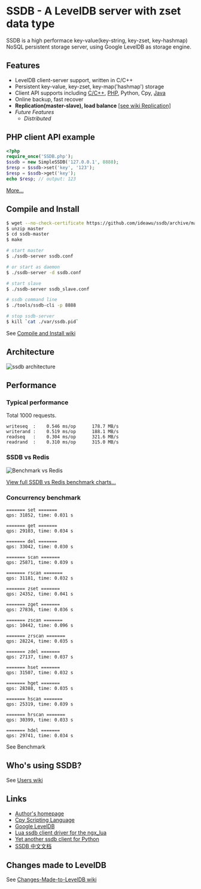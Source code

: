 # SSDB - A LevelDB server with zset data type

SSDB is a high performace key-value(key-string, key-zset, key-hashmap) NoSQL persistent storage server, using Google LevelDB as storage engine. 

## Features

* LevelDB client-server support, written in C/C++
* Persistent key-value, key-zset, key-map('hashmap') storage
* Client API supports including [C/C++](https://github.com/ideawu/ssdb/wiki/Documentation_C_API), [PHP](https://github.com/ideawu/ssdb/wiki/Documentation_PHP_API), Python, Cpy, [Java](https://github.com/ideawu/ssdb/wiki/Documentation_Java_API)
* Online backup, fast recover
* **Replication(master-slave), load balance** [\[see wiki Replication\]](https://github.com/ideawu/ssdb/wiki/Replication)
* <i>Future Features</i>
  * <i>Distributed</i>

## PHP client API example

```php
<?php
require_once('SSDB.php');
$ssdb = new SimpleSSDB('127.0.0.1', 8888);
$resp = $ssdb->set('key', '123');
$resp = $ssdb->get('key');
echo $resp; // output: 123
```

[More...](https://github.com/ideawu/ssdb/wiki/Documentation_PHP_API)

## Compile and Install

```sh
$ wget --no-check-certificate https://github.com/ideawu/ssdb/archive/master.zip
$ unzip master
$ cd ssdb-master
$ make

# start master
$ ./ssdb-server ssdb.conf

# or start as daemon
$ ./ssdb-server -d ssdb.conf

# start slave
$ ./ssdb-server ssdb_slave.conf

# ssdb command line
$ ./tools/ssdb-cli -p 8888

# stop ssdb-server
$ kill `cat ./var/ssdb.pid`
```

See [Compile and Install wiki](https://github.com/ideawu/ssdb/wiki/Compile_and_Install)

## Architecture

![ssdb architecture](https://a248.e.akamai.net/camo.github.com/305d969fb81bb1f1c73eb205e4afa096c9b2b8c0/687474703a2f2f7777772e6964656177752e636f6d2f737364622f737364622e706e67)

## Performance

### Typical performance

Total 1000 requests.

```
writeseq  :    0.546 ms/op      178.7 MB/s
writerand :    0.519 ms/op      188.1 MB/s
readseq   :    0.304 ms/op      321.6 MB/s
readrand  :    0.310 ms/op      315.0 MB/s
```

### SSDB vs Redis

![Benchmark vs Redis](https://a248.e.akamai.net/camo.github.com/e4f078b24ac603f4af874c3fbac6f9908d521e20/687474703a2f2f7777772e6964656177752e636f6d2f737364622f737364622d76732d72656469732e706e67)

[View full SSDB vs Redis benchmark charts...](http://www.ideawu.com/ssdb/)

### Concurrency benchmark

```
======= set =======
qps: 31852, time: 0.031 s

======= get =======
qps: 29103, time: 0.034 s

======= del =======
qps: 33042, time: 0.030 s

======= scan =======
qps: 25871, time: 0.039 s

======= rscan =======
qps: 31181, time: 0.032 s

======= zset =======
qps: 24352, time: 0.041 s

======= zget =======
qps: 27836, time: 0.036 s

======= zscan =======
qps: 10442, time: 0.096 s

======= zrscan =======
qps: 28224, time: 0.035 s

======= zdel =======
qps: 27137, time: 0.037 s

======= hset =======
qps: 31507, time: 0.032 s

======= hget =======
qps: 28388, time: 0.035 s

======= hscan =======
qps: 25319, time: 0.039 s

======= hrscan =======
qps: 30399, time: 0.033 s

======= hdel =======
qps: 29741, time: 0.034 s
```

See Benchmark 

## Who's using SSDB?

See [Users wiki](https://github.com/ideawu/ssdb/wiki/Users)

## Links

* [Author's homepage](http://www.ideawu.com/blog/)
* [Cpy Scripting Language](https://github.com/ideawu/cpy)
* [Google LevelDB](https://code.google.com/p/leveldb/)
* [Lua ssdb client driver for the ngx_lua](https://github.com/LazyZhu/lua-resty-ssdb)
* [Yet another ssdb client for Python](https://github.com/ifduyue/pyssdb)
* [SSDB 中文文档](http://www.ideawu.net/blog/category/ssdb)

## Changes made to LevelDB

See [Changes-Made-to-LevelDB wiki](https://github.com/ideawu/ssdb/wiki/Changes-Made-to-LevelDB)




